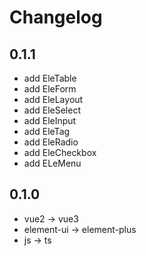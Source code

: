 # Changelog

## 0.1.1

- add EleTable
- add EleForm
- add EleLayout
- add EleSelect
- add EleInput
- add EleTag
- add EleRadio
- add EleCheckbox
- add ELeMenu

## 0.1.0

- vue2 -> vue3
- element-ui -> element-plus
- js -> ts
